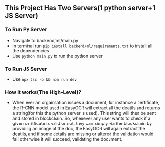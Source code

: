 ## This Project Has Two Servers(1 python server+1 JS Server)
### To Run Py Server
- Navigate to backend/ml/main.py
- In terminal run `pip install backend/ml/requirements.txt` to install all the dependencies
- Use `python main.py` to run the python server

### To Run JS Server
- Use `npx tsc -b && npm run dev`


### How it works(The High-Level)?
- When ever an orgainsation issues a document, for instance a certificate, the R-CNN model used in EasyOCR will extract all the deatils and returns a string(for this the python server is used). This string will then be sent and stored in blockchain. So, whenever any user wants to check if a given ceritficate is valid or not, they can simply via the blockchain by providing an image of the doc, the EasyOCR will again extract the deatils, and if some details are missing or altered the validation would fail otherwise it will succeed, validating the document.
